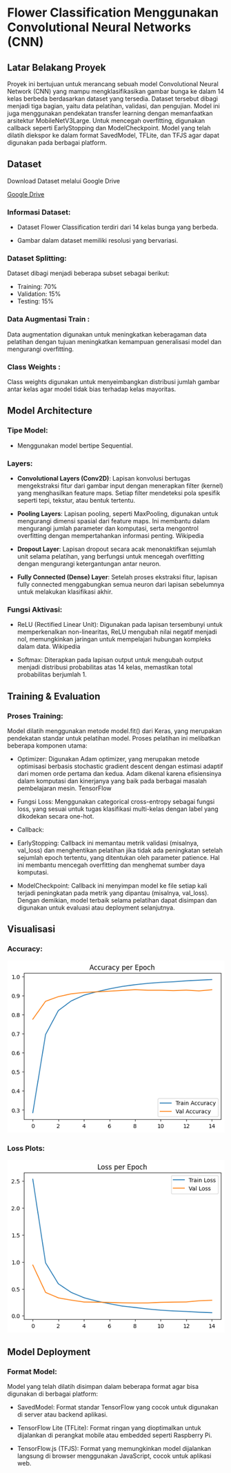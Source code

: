 # Flower Classification Menggunakan Convolutional Neural Networks (CNN)

## Latar Belakang Proyek

Proyek ini bertujuan untuk merancang sebuah model Convolutional Neural Network (CNN) yang mampu mengklasifikasikan gambar bunga ke dalam 14 kelas berbeda berdasarkan dataset yang tersedia. Dataset tersebut dibagi menjadi tiga bagian, yaitu data pelatihan, validasi, dan pengujian. Model ini juga menggunakan pendekatan transfer learning dengan memanfaatkan arsitektur MobileNetV3Large. Untuk mencegah overfitting, digunakan callback seperti EarlyStopping dan ModelCheckpoint. Model yang telah dilatih diekspor ke dalam format SavedModel, TFLite, dan TFJS agar dapat digunakan pada berbagai platform.

## Dataset
Download Dataset melalui Google Drive

[Google Drive](https://drive.google.com/file/d/1UhgDkbQY_8PGlE98EuiXcP5kWjaiQnOW/view?usp=drive_link)

### Informasi Dataset:
- Dataset Flower Classification terdiri dari 14 kelas bunga yang berbeda.

- Gambar dalam dataset memiliki resolusi yang bervariasi.

### Dataset Splitting:

Dataset dibagi menjadi beberapa subset sebagai berikut:

- Training: 70%
- Validation: 15%
- Testing: 15%

### Data Augmentasi Train :

Data augmentation digunakan untuk meningkatkan keberagaman data pelatihan dengan tujuan meningkatkan kemampuan generalisasi model dan mengurangi overfitting.

### Class Weights :

Class weights digunakan untuk menyeimbangkan distribusi jumlah gambar antar kelas agar model tidak bias terhadap kelas mayoritas.

## Model Architecture

### Tipe Model:

- Menggunakan model bertipe Sequential.

### Layers:

- **Convolutional Layers (Conv2D)**: Lapisan konvolusi bertugas mengekstraksi fitur dari gambar input dengan menerapkan filter (kernel) yang menghasilkan feature maps. Setiap filter mendeteksi pola spesifik seperti tepi, tekstur, atau bentuk tertentu.

- **Pooling Layers**: Lapisan pooling, seperti MaxPooling, digunakan untuk mengurangi dimensi spasial dari feature maps. Ini membantu dalam mengurangi jumlah parameter dan komputasi, serta mengontrol overfitting dengan mempertahankan informasi penting. 
Wikipedia

- **Dropout Layer**: Lapisan dropout secara acak menonaktifkan sejumlah unit selama pelatihan, yang berfungsi untuk mencegah overfitting dengan mengurangi ketergantungan antar neuron.

- **Fully Connected (Dense) Layer**: Setelah proses ekstraksi fitur, lapisan fully connected menggabungkan semua neuron dari lapisan sebelumnya untuk melakukan klasifikasi akhir. 


### Fungsi Aktivasi:

- ReLU (Rectified Linear Unit): Digunakan pada lapisan tersembunyi untuk memperkenalkan non-linearitas, ReLU mengubah nilai negatif menjadi nol, memungkinkan jaringan untuk mempelajari hubungan kompleks dalam data. 
Wikipedia

- Softmax: Diterapkan pada lapisan output untuk mengubah output menjadi distribusi probabilitas atas 14 kelas, memastikan total probabilitas berjumlah 1.

## Training & Evaluation

### Proses Training:

Model dilatih menggunakan metode model.fit() dari Keras, yang merupakan pendekatan standar untuk pelatihan model. Proses pelatihan ini melibatkan beberapa komponen utama:

- Optimizer: Digunakan Adam optimizer, yang merupakan metode optimisasi berbasis stochastic gradient descent dengan estimasi adaptif dari momen orde pertama dan kedua. Adam dikenal karena efisiensinya dalam komputasi dan kinerjanya yang baik pada berbagai masalah pembelajaran mesin. 
TensorFlow

- Fungsi Loss: Menggunakan categorical cross-entropy sebagai fungsi loss, yang sesuai untuk tugas klasifikasi multi-kelas dengan label yang dikodekan secara one-hot.

- Callback:

- EarlyStopping: Callback ini memantau metrik validasi (misalnya, val_loss) dan menghentikan pelatihan jika tidak ada peningkatan setelah sejumlah epoch tertentu, yang ditentukan oleh parameter patience. Hal ini membantu mencegah overfitting dan menghemat sumber daya komputasi. 

- ModelCheckpoint: Callback ini menyimpan model ke file setiap kali terjadi peningkatan pada metrik yang dipantau (misalnya, val_loss). Dengan demikian, model terbaik selama pelatihan dapat disimpan dan digunakan untuk evaluasi atau deployment selanjutnya.

## Visualisasi

### Accuracy:
![alt text](https://github.com/liqolina/Submission-Dicoding/blob/b166621996b97396a86a77929f51c9da6bcf4746/Submission/IMG/download.png?raw=true)

### Loss Plots:
![alt text](https://github.com/liqolina/Submission-Dicoding/blob/b166621996b97396a86a77929f51c9da6bcf4746/Submission/IMG/download%20(1).png?raw=true)

## Model Deployment

### Format Model:

Model yang telah dilatih disimpan dalam beberapa format agar bisa digunakan di berbagai platform:

- SavedModel: Format standar TensorFlow yang cocok untuk digunakan di server atau backend aplikasi.

- TensorFlow Lite (TFLite): Format ringan yang dioptimalkan untuk dijalankan di perangkat mobile atau embedded seperti Raspberry Pi.

- TensorFlow.js (TFJS): Format yang memungkinkan model dijalankan langsung di browser menggunakan JavaScript, cocok untuk aplikasi web.
